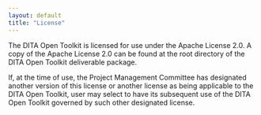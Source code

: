 ```yaml
---
layout: default
title: "License"
---
```


The DITA Open Toolkit is licensed for use under the Apache License 2.0. A copy of the Apache License 2.0 can be found at the root directory of the DITA Open Toolkit deliverable package.

If, at the time of use, the Project Management Committee has designated another version of this license or another license as being applicable to the DITA Open Toolkit, user may select to have its subsequent use of the DITA Open Toolkit governed by such other designated license.
